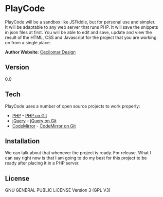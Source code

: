 PlayCode
=========

PlayCode will be a sandbox like JSFiddle, but for personal use and simpler. It will be adaptable to any web server that runs PHP. It will save the snippets in json files at first. You will be able to edit and save, update and view the result of the HTML, CSS and Javascript for the project that you are working on from a single place.

**Author Website:** [Cecilomar Design]

Version
----

0.0 

Tech
-----------

PlayCode uses a number of open source projects to work properly:

* [PHP] - [PHP on Git]
* [jQuery] - [jQuery on Git]
* [CodeMirror] - [CodeMirror on Git]

Installation
--------------
We can talk about that whenever the project is ready. For release. What I can say right now is that I am going to do my best for this project to be ready after placing it in a PHP server.

License
----

GNU GENERAL PUBLIC LICENSE Version 3 (GPL V3)

[Cecilomar Design]:http://www.cecilomar.com/
[PHP]:http://php.net/
[PHP on Git]:https://github.com/php/php-src
[jQuery]:http://jquery.com
[jQuery on Git]:https://github.com/jquery/jquery
[CodeMirror]:http://codemirror.net/
[CodeMirror on Git]:https://github.com/codemirror/codemirror